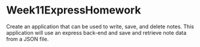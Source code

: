 # Week11ExpressHomework
Create an application that can be used to write, save, and delete notes. This application will use an express back-end and save and retrieve note data from a JSON file.
